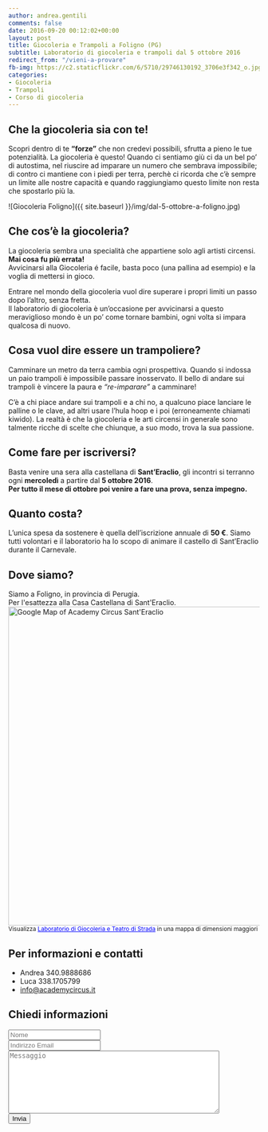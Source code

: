 ```yaml
---
author: andrea.gentili
comments: false
date: 2016-09-20 00:12:02+00:00
layout: post
title: Giocoleria e Trampoli a Foligno (PG)
subtitle: Laboratorio di giocoleria e trampoli dal 5 ottobre 2016
redirect_from: "/vieni-a-provare"
fb-img: https://c2.staticflickr.com/6/5710/29746130192_3706e3f342_o.jpg
categories:
- Giocoleria
- Trampoli
- Corso di giocoleria
---
```


## Che la giocoleria sia con te!
Scopri dentro di te **“forze”** che non credevi possibili, sfrutta a pieno le tue potenzialità. La giocoleria è questo! Quando ci sentiamo giù ci da un bel po’ di autostima, nel riuscire ad imparare un numero che sembrava impossibile; di contro ci mantiene con i piedi per terra, perchè ci ricorda che c’è sempre un limite alle nostre capacità e quando raggiungiamo questo limite non resta che spostarlo più la.

![Giocoleria Foligno]({{ site.baseurl }}/img/dal-5-ottobre-a-foligno.jpg)

## Che cos’è la giocoleria?
La giocoleria sembra una specialità che appartiene solo agli artisti circensi.  
**Mai cosa fu più errata!**  
Avvicinarsi alla Giocoleria é facile, basta poco (una pallina ad esempio) e la voglia di mettersi in gioco.

Entrare nel mondo della giocoleria vuol dire superare i propri limiti un passo dopo l’altro, senza fretta.  
Il laboratorio di giocoleria è un’occasione per avvicinarsi a questo meraviglioso mondo è un po’ come tornare bambini, ogni volta si impara qualcosa di nuovo.

## Cosa vuol dire essere un trampoliere?
Camminare un metro da terra cambia ogni prospettiva. Quando si indossa un paio trampoli è impossibile passare inosservato. Il bello di andare sui trampoli è vincere la paura e *“re-imparare”* a camminare!

C’è a chi piace andare sui trampoli e a chi no, a qualcuno piace lanciare le palline o le clave, ad altri usare l’hula hoop e i poi (erroneamente chiamati kiwido). La realtà è che la giocoleria e le arti circensi in generale sono talmente ricche di scelte che chiunque, a suo modo, trova la sua passione.

## Come fare per iscriversi?
Basta venire una sera alla castellana di **Sant’Eraclio**, gli incontri si terranno ogni **mercoledì** a partire dal **5 ottobre 2016**.  
**Per tutto il mese di ottobre poi venire a fare una prova, senza impegno.**

## Quanto costa?
L’unica spesa da sostenere è quella dell’iscrizione annuale di **50 €**. Siamo tutti volontari e il laboratorio ha lo scopo di animare il castello di Sant’Eraclio durante il Carnevale.

## Dove siamo?
Siamo a Foligno, in provincia di Perugia.  
Per l'esattezza alla Casa Castellana di Sant'Eraclio.
<a href="http://apple.co/2cpnLk5" target="_blank"><img width="640" src="{{ site.baseurl }}/img/staticmap.png" alt="Google Map of Academy Circus Sant'Eraclio"></a>
<br/>
<small>Visualizza <a href="http://apple.co/2cpnLk5" style="color:#0000FF;text-align:left">Laboratorio di Giocoleria e Teatro di Strada</a> in una mappa di dimensioni maggiori</small>

## Per informazioni e contatti

- Andrea 340.9888686
- Luca 338.1705799
- info@academycircus.it

## Chiedi informazioni

<form action="https://getsimpleform.com/messages?form_api_token=798b03d88970f0da61fc99425e9c583e" method="post">
  <input type='hidden' name='redirect_to' value='http://academycircus.it/thank-you' />
  <div class="form-group">
    <input type="text" class="form-control" placeholder='Nome' id="name" name='name'>
  </div>
  <div class="form-group">
    <input type="email" required  class="form-control" placeholder='Indirizzo Email' id="email" name='email'>
  </div>
  <div class="form-group">
    <textarea id='message' name='message' placeholder='Messaggio' rows='8' cols='50'  class="form-control" ></textarea>
  </div>
  <button type="submit" class="btn btn-lg btn-default">Invia</button>
</form>
